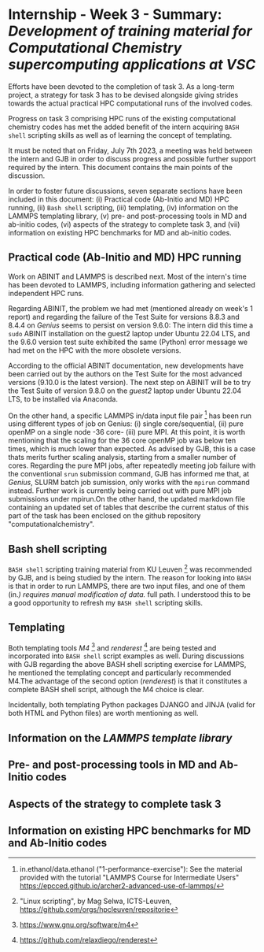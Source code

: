 # Internship - Week 3 - Summary: *Development of training material for Computational Chemistry supercomputing applications at VSC*

Efforts have been devoted to the completion of task 3. As a long-term project, a strategy for task 3 has to be devised alongside giving strides towards the actual practical HPC computational runs of the involved codes.

Progress on task 3 comprising HPC runs of the existing computational chemistry codes has met the added benefit of the intern acquiring `BASH shell` scripting skills as well as of learning the concept of templating.

It must be noted that on Friday, July 7th 2023, a meeting was held between the intern and GJB in order to discuss progress and possible further support required by the intern. This document contains the main points of the discussion. 

In order to foster future discussions, seven separate sections have been included in this document: (i) Practical code (Ab-Initio and MD) HPC running, (ii) `Bash shell` scripting, (iii) templating, (iv) information on the LAMMPS templating library, (v) pre- and post-processing tools in MD and ab-initio  codes, (vi) aspects of the strategy to complete task 3, and (vii) information on existing HPC benchmarks for MD and ab-initio codes.  

## Practical code (Ab-Initio and MD) HPC running

Work on ABINIT and LAMMPS is described next. Most of the intern's time has been devoted to LAMMPS, including information gathering and selected independent HPC runs.

Regarding ABINIT, the problem we had met (mentioned already on week's 1 report) and regarding the failure of the Test Suite for versions 8.8.3 and 8.4.4 on *Genius* seems to persist on version 9.6.0: The intern did this time a `sudo` ABINIT installation on the guest2 laptop under Ubuntu 22.04 LTS, and the 9.6.0 version test suite exhibited the same (Python) error message we had met on the HPC with the more obsolete versions. 

According to the official ABINIT documentation, new developments have been carried out by the authors on the Test Suite for the most advanced versions (9.10.0 is the latest version). The next step on ABINIT will be to try the Test Suite of version 9.8.0 on the *guest2* laptop under Ubuntu 22.04 LTS, to be installed via Anaconda.  

On the other hand, a specific LAMMPS in/data input file pair [^1] has been run using different types of job on Genius: (i) single core/sequential, (ii) pure openMP on a single node -36 core- (iii) pure MPI. At this point, it is worth mentioning that the scaling for the 36 core openMP job was below ten times, which is much lower than expected. As advised by GJB, this is a case thats merits further scaling analysis, starting from a smaller number of cores. Regarding the pure MPI jobs, after repeatedly meeting job failure with the conventional `srun` submission command, GJB has informed me that,  at *Genius*, SLURM batch job sumission, only works with the `mpirun` command instead. Further work is currently being carried out with pure MPI job submissions under mpirun.On the other hand, the updated markdown file containing an updated set of tables that describe the current status of this part of the task has been enclosed on the github repository "computationalchemistry".

## Bash shell scripting

`BASH shell` scripting training material from KU Leuven [^2] was recommended by GJB, and is being studied by the intern. The reason for looking into `BASH` is that in order to run LAMMPS, there are two input files, and one of them (in.*) requires manual modification of data.* full path. I understood this to be a good opportunity to refresh my `BASH shell` scripting skills. 

## Templating

Both templating tools *M4* [^3] and *renderest* [^4] are being tested and incorporated into `BASH shell` script examples as well. During discussions with GJB regarding the above BASH shell scripting exercise for LAMMPS, he mentioned the templating concept and particularly recommended M4.The advantage of the second option (*renderest*) is that it constitutes a complete BASH shell script, although the M4 choice is clear.

Incidentally, both templating Python packages DJANGO and JINJA (valid for both HTML and Python files) are worth mentioning as well.

## Information on the *LAMMPS template library*

## Pre- and post-processing tools in MD and Ab-Initio codes

## Aspects of the strategy to complete task 3

## Information on existing HPC benchmarks for MD and Ab-Initio codes


[^1]: in.ethanol/data.ethanol ("1-performance-exercise"): See the material provided with the tutorial "LAMMPS Course for Intermediate Users" https://epcced.github.io/archer2-advanced-use-of-lammps/
[^2]: "Linux scripting", by Mag Selwa, ICTS-Leuven, https://github.com/orgs/hpcleuven/repositorie
[^3]: https://www.gnu.org/software/m4
[^4]: https://github.com/relaxdiego/renderest
